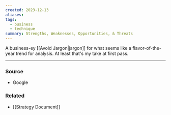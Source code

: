 ```yaml
---
created: 2023-12-13
aliases: 
tags:
  - business
  - technique
summary: Strengths, Weaknesses, Opportunities, & Threats
---
```

A business-ey [[Avoid Jargon|jargon]] for what seems like a flavor-of-the-year trend for analysis. At least that's my take at first pass. 

---
### Source
- Google

### Related
- [[Strategy Document]]
